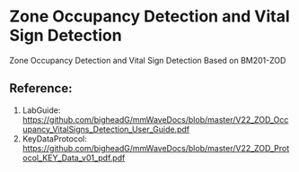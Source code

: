 # Zone Occupancy Detection and Vital Sign Detection

Zone Occupancy Detection and Vital Sign Detection Based on BM201-ZOD
 
## Reference:

1. LabGuide:  https://github.com/bigheadG/mmWaveDocs/blob/master/V22_ZOD_Occupancy_VitalSigns_Detection_User_Guide.pdf
2. KeyDataProtocol: https://github.com/bigheadG/mmWaveDocs/blob/master/V22_ZOD_Protocol_KEY_Data_v01_pdf.pdf
